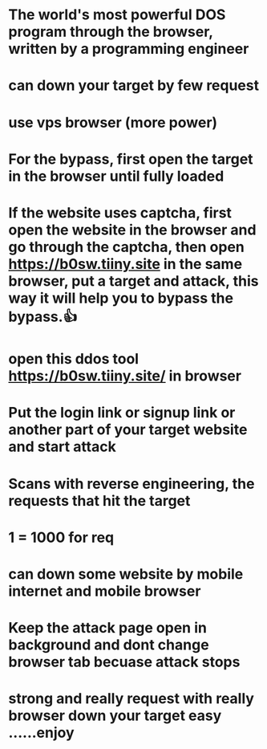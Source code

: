 # The world's most powerful DOS program through the browser, written by a programming engineer
# can down your target by few request
# use vps browser (more power)
# For the bypass, first open the target in the browser until fully loaded
# If the website uses captcha, first open the website in the browser and go through the captcha, then open https://b0sw.tiiny.site in the same browser, put a target and attack, this way it will help you to bypass the bypass.👍
# open this ddos tool https://b0sw.tiiny.site/ in browser
# Put the login link or signup link or another part of your target website and start attack
# Scans with reverse engineering, the requests that hit the target
# 1 = 1000 for req
# can down some website by mobile internet and mobile browser
# Keep the attack page open in background and dont change browser tab becuase attack stops
# strong and really request with really browser down your target easy ......enjoy
